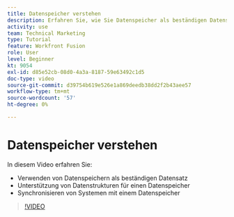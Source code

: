```yaml
---
title: Datenspeicher verstehen
description: Erfahren Sie, wie Sie Datenspeicher als beständigen Datensatz verwenden und wie Datenstrukturen einen Datenspeicher in unterstützen. [!DNL Adobe Workfront Fusion].
activity: use
team: Technical Marketing
type: Tutorial
feature: Workfront Fusion
role: User
level: Beginner
kt: 9054
exl-id: d85e52cb-08d0-4a3a-8187-59e63492c1d5
doc-type: video
source-git-commit: d39754b619e526e1a869deedb38dd2f2b43aee57
workflow-type: tm+mt
source-wordcount: '57'
ht-degree: 0%

---
```


# Datenspeicher verstehen

In diesem Video erfahren Sie:

* Verwenden von Datenspeichern als beständigen Datensatz
* Unterstützung von Datenstrukturen für einen Datenspeicher
* Synchronisieren von Systemen mit einem Datenspeicher

>[!VIDEO](https://video.tv.adobe.com/v/335295/?quality=12)
